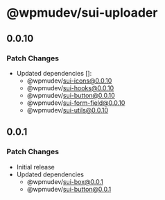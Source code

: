 # @wpmudev/sui-uploader

## 0.0.10

### Patch Changes

- Updated dependencies []:
  - @wpmudev/sui-icons@0.0.10
  - @wpmudev/sui-hooks@0.0.10
  - @wpmudev/sui-button@0.0.10
  - @wpmudev/sui-form-field@0.0.10
  - @wpmudev/sui-utils@0.0.10

## 0.0.1

### Patch Changes

- Initial release
- Updated dependencies
  - @wpmudev/sui-box@0.0.1
  - @wpmudev/sui-button@0.0.1
